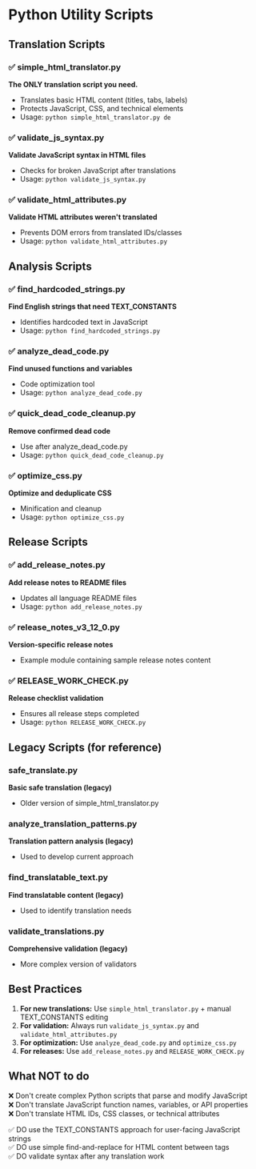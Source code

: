 # Python Utility Scripts

## Translation Scripts

### ✅ simple_html_translator.py
**The ONLY translation script you need.**
- Translates basic HTML content (titles, tabs, labels)
- Protects JavaScript, CSS, and technical elements
- Usage: `python simple_html_translator.py de`

### ✅ validate_js_syntax.py
**Validate JavaScript syntax in HTML files**
- Checks for broken JavaScript after translations
- Usage: `python validate_js_syntax.py`

### ✅ validate_html_attributes.py
**Validate HTML attributes weren't translated**
- Prevents DOM errors from translated IDs/classes
- Usage: `python validate_html_attributes.py`

## Analysis Scripts

### ✅ find_hardcoded_strings.py
**Find English strings that need TEXT_CONSTANTS**
- Identifies hardcoded text in JavaScript
- Usage: `python find_hardcoded_strings.py`

### ✅ analyze_dead_code.py
**Find unused functions and variables**
- Code optimization tool
- Usage: `python analyze_dead_code.py`

### ✅ quick_dead_code_cleanup.py
**Remove confirmed dead code**
- Use after analyze_dead_code.py
- Usage: `python quick_dead_code_cleanup.py`

### ✅ optimize_css.py
**Optimize and deduplicate CSS**
- Minification and cleanup
- Usage: `python optimize_css.py`

## Release Scripts

### ✅ add_release_notes.py
**Add release notes to README files**
- Updates all language README files
- Usage: `python add_release_notes.py`

### ✅ release_notes_v3_12_0.py
**Version-specific release notes**
- Example module containing sample release notes content

### ✅ RELEASE_WORK_CHECK.py
**Release checklist validation**
- Ensures all release steps completed
- Usage: `python RELEASE_WORK_CHECK.py`

## Legacy Scripts (for reference)

### safe_translate.py
**Basic safe translation (legacy)**
- Older version of simple_html_translator.py

### analyze_translation_patterns.py
**Translation pattern analysis (legacy)**
- Used to develop current approach

### find_translatable_text.py
**Find translatable content (legacy)**
- Used to identify translation needs

### validate_translations.py
**Comprehensive validation (legacy)**
- More complex version of validators

## Best Practices

1. **For new translations:** Use `simple_html_translator.py` + manual TEXT_CONSTANTS editing
2. **For validation:** Always run `validate_js_syntax.py` and `validate_html_attributes.py`
3. **For optimization:** Use `analyze_dead_code.py` and `optimize_css.py`
4. **For releases:** Use `add_release_notes.py` and `RELEASE_WORK_CHECK.py`

## What NOT to do

❌ Don't create complex Python scripts that parse and modify JavaScript  
❌ Don't translate JavaScript function names, variables, or API properties  
❌ Don't translate HTML IDs, CSS classes, or technical attributes  

✅ DO use the TEXT_CONSTANTS approach for user-facing JavaScript strings  
✅ DO use simple find-and-replace for HTML content between tags  
✅ DO validate syntax after any translation work  
